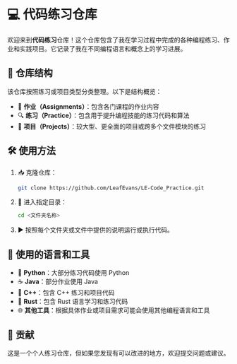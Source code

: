 # 💻 代码练习仓库

欢迎来到**代码练习**仓库！这个仓库包含了我在学习过程中完成的各种编程练习、作业和实践项目。它记录了我在不同编程语言和概念上的学习进展。

## 📁 仓库结构

该仓库按照练习或项目类型分类整理。以下是结构概览：

- 📝 **作业（Assignments）**：包含各门课程的作业内容
- 🔍 **练习（Practice）**：包含用于提升编程技能的练习代码和算法
- 🚀 **项目（Projects）**：较大型、更全面的项目或跨多个文件模块的练习

## 🛠️ 使用方法

1. 📥 克隆仓库：

   ```bash
   git clone https://github.com/LeafEvans/LE-Code_Practice.git
   ```

2. 📂 进入指定目录：

   ```bash
   cd <文件夹名称>
   ```

3. ▶️ 按照每个文件夹或文件中提供的说明运行或执行代码。

## 🧰 使用的语言和工具

- 🐍 **Python**：大部分练习代码使用 Python
- ☕ **Java**：部分作业使用 Java
- 🔧 **C++**：包含 C++ 练习和项目代码
- 🦀 **Rust**：包含 Rust 语言学习和练习代码
- 🌐 **其他工具**：根据具体作业或项目需求可能会使用其他编程语言和工具

## 🤝 贡献

这是一个个人练习仓库，但如果您发现有可以改进的地方，欢迎提交问题或建议。
